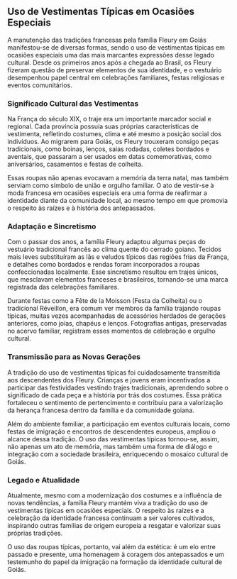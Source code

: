 ## Uso de Vestimentas Típicas em Ocasiões Especiais

A manutenção das tradições francesas pela família Fleury em Goiás manifestou-se de diversas formas, sendo o uso de vestimentas típicas em ocasiões especiais uma das mais marcantes expressões desse legado cultural. Desde os primeiros anos após a chegada ao Brasil, os Fleury fizeram questão de preservar elementos de sua identidade, e o vestuário desempenhou papel central em celebrações familiares, festas religiosas e eventos comunitários.

### Significado Cultural das Vestimentas

Na França do século XIX, o traje era um importante marcador social e regional. Cada província possuía suas próprias características de vestimenta, refletindo costumes, clima e até mesmo a posição social dos indivíduos. Ao migrarem para Goiás, os Fleury trouxeram consigo peças tradicionais, como boinas, lenços, saias rodadas, coletes bordados e aventais, que passaram a ser usados em datas comemorativas, como aniversários, casamentos e festas de colheita.

Essas roupas não apenas evocavam a memória da terra natal, mas também serviam como símbolo de união e orgulho familiar. O ato de vestir-se à moda francesa em ocasiões especiais era uma forma de reafirmar a identidade diante da comunidade local, ao mesmo tempo em que promovia o respeito às raízes e à história dos antepassados.

### Adaptação e Sincretismo

Com o passar dos anos, a família Fleury adaptou algumas peças do vestuário tradicional francês ao clima quente do cerrado goiano. Tecidos mais leves substituíram as lãs e veludos típicos das regiões frias da França, e detalhes como bordados e rendas foram incorporados a roupas confeccionadas localmente. Esse sincretismo resultou em trajes únicos, que mesclavam elementos franceses e brasileiros, tornando-se uma marca registrada das celebrações familiares.

Durante festas como a Fête de la Moisson (Festa da Colheita) ou o tradicional Réveillon, era comum ver membros da família trajando roupas típicas, muitas vezes acompanhadas de acessórios herdados de gerações anteriores, como joias, chapéus e lenços. Fotografias antigas, preservadas no acervo familiar, registram esses momentos de celebração e orgulho cultural.

### Transmissão para as Novas Gerações

A tradição do uso de vestimentas típicas foi cuidadosamente transmitida aos descendentes dos Fleury. Crianças e jovens eram incentivados a participar das festividades vestindo trajes tradicionais, aprendendo sobre o significado de cada peça e a história por trás dos costumes. Essa prática fortaleceu o sentimento de pertencimento e contribuiu para a valorização da herança francesa dentro da família e da comunidade goiana.

Além do ambiente familiar, a participação em eventos culturais locais, como festas de imigração e encontros de descendentes europeus, ampliou o alcance dessa tradição. O uso das vestimentas típicas tornou-se, assim, não apenas um ato de memória, mas também uma forma de diálogo e integração com a sociedade brasileira, enriquecendo o mosaico cultural de Goiás.

### Legado e Atualidade

Atualmente, mesmo com a modernização dos costumes e a influência de novas tendências, a família Fleury mantém viva a tradição do uso de vestimentas típicas em ocasiões especiais. O respeito às raízes e a celebração da identidade francesa continuam a ser valores cultivados, inspirando outras famílias de origem europeia a resgatar e valorizar suas próprias tradições.

O uso das roupas típicas, portanto, vai além da estética: é um elo entre passado e presente, uma homenagem à coragem dos antepassados e um testemunho do papel da imigração na formação da identidade cultural de Goiás.